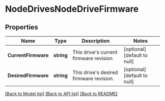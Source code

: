 # NodeDrivesNodeDriveFirmware

## Properties
Name | Type | Description | Notes
------------ | ------------- | ------------- | -------------
**CurrentFirmware** | **string** | This drive&#39;s current firmware revision | [optional] [default to null]
**DesiredFirmware** | **string** | This drive&#39;s desired firmware revision. | [optional] [default to null]

[[Back to Model list]](../README.md#documentation-for-models) [[Back to API list]](../README.md#documentation-for-api-endpoints) [[Back to README]](../README.md)



